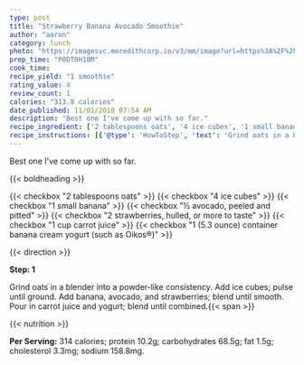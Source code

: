 ```yaml
---
type: post
title: "Strawberry Banana Avocado Smoothie"
author: "aaron"
category: lunch
photo: "https://imagesvc.meredithcorp.io/v3/mm/image?url=https%3A%2F%2Fimages.media-allrecipes.com%2Fuserphotos%2F4264832.jpg"
prep_time: "P0DT0H10M"
cook_time: 
recipe_yield: "1 smoothie"
rating_value: 4
review_count: 1
calories: "313.8 calories"
date_published: 11/01/2018 07:54 AM
description: "Best one I've come up with so far."
recipe_ingredient: ['2 tablespoons oats', '4 ice cubes', '1 small banana', '½ avocado, peeled and pitted', '2 strawberries, hulled, or more to taste', '1 cup carrot juice', '1 (5.3 ounce) container banana cream yogurt (such as Oikos®)']
recipe_instructions: [{'@type': 'HowToStep', 'text': 'Grind oats in a blender into a powder-like consistency. Add ice cubes; pulse until ground. Add banana, avocado, and strawberries; blend until smooth. Pour in carrot juice and yogurt; blend until combined.\n'}]
---
```


Best one I've come up with so far. 

{{< boldheading >}}

{{< checkbox "2 tablespoons oats" >}}
{{< checkbox "4  ice cubes" >}}
{{< checkbox "1 small banana" >}}
{{< checkbox "½  avocado, peeled and pitted" >}}
{{< checkbox "2  strawberries, hulled, or more to taste" >}}
{{< checkbox "1 cup carrot juice" >}}
{{< checkbox "1 (5.3 ounce) container banana cream yogurt (such as Oikos®)" >}}


{{< direction >}}

**Step: 1**

Grind oats in a blender into a powder-like consistency. Add ice cubes; pulse until ground. Add banana, avocado, and strawberries; blend until smooth. Pour in carrot juice and yogurt; blend until combined.{{< span >}}

{{< nutrition >}}

**Per Serving:** 314 calories; protein 10.2g; carbohydrates 68.5g; fat 1.5g; cholesterol 3.3mg; sodium 158.8mg.
